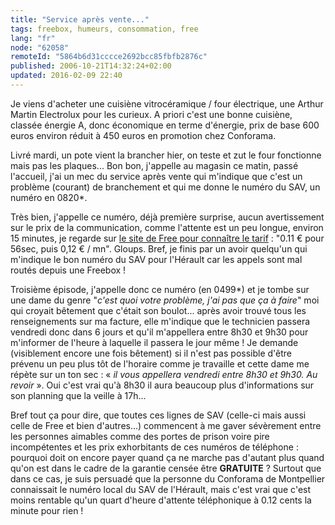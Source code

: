 ```yaml
---
title: "Service après vente..."
tags: freebox, humeurs, consommation, free
lang: "fr"
node: "62058"
remoteId: "5864b6d31cccce2692bcc85fbfb2876c"
published: 2006-10-21T14:32:24+02:00
updated: 2016-02-09 22:40
---
```

 
Je viens d'acheter une cuisiène vitrocéramique / four électrique, une Arthur
Martin Electrolux pour les curieux. A priori c'est une bonne cuisiène, classée
énergie A, donc économique en terme d'énergie, prix de base 600 euros environ
réduit à 450 euros en promotion chez Conforama.

Livré mardi, un pote vient la brancher hier, on teste et zut le four fonctionne
mais pas les plaques... Bon bon, j'appelle au magasin ce matin, passé l'accueil,
j'ai un mec du service après vente qui m'indique que c'est un problème (courant)
de branchement et qui me donne le numéro du SAV, un numéro en 0820\*.

 
Très bien, j'appelle ce numéro, déjà première surprise, aucun avertissement sur
le prix de la communication, comme l'attente est un peu longue, environ 15
minutes, je regarde sur [le site de Free pour connaître le
tarif](http://www.free.fr/freebox/telephone.html)&nbsp;: &quot;0.11 € pour 56sec,
puis 0,12 € / mn&quot;. Gloups. Bref, je finis par un avoir quelqu'un qui
m'indique le bon numéro du SAV pour l'Hérault car les appels sont mal routés
depuis une Freebox&nbsp;!

Troisième épisode, j'appelle donc ce numéro (en 0499\*) et je tombe sur une dame
du genre &quot;*c'est quoi votre problème, j'ai pas que ça à faire*&quot; moi
qui croyait bêtement que c'était son boulot... après avoir trouvé tous les
renseignements sur ma facture, elle m'indique que le technicien passera vendredi
donc dans 6 jours et qu'il m'appellera entre 8h30 et 9h30 pour m'informer de
l'heure à laquelle il passera le jour même&nbsp;! Je demande (visiblement encore
une fois bêtement) si il n'est pas possible d'être prévenu un peu plus tôt de
l'horaire comme je travaille et cette dame me répète sur un ton sec : «&nbsp;*il
vous appellera vendredi entre 8h30 et 9h30. Au revoir*&nbsp;». Oui c'est vrai
qu'à 8h30 il aura beaucoup plus d'informations sur son planning que la veille à
17h...

 
Bref tout ça pour dire, que toutes ces lignes de SAV (celle-ci mais aussi celle
de Free et bien d'autres...) commencent à me gaver sévèrement entre les
personnes aimables comme des portes de prison voire pire incompétentes et les
prix exhorbitants de ces numéros de téléphone&nbsp;: pourquoi doit on encore payer
quand ça ne marche pas d'autant plus quand qu'on est dans le cadre de la
garantie censée être **GRATUITE**&nbsp;? Surtout que dans ce cas, je suis persuadé
que la personne du Conforama de Montpellier connaissait le numéro local du SAV
de l'Hérault, mais c'est vrai que c'est moins rentable qu'un quart d'heure
d'attente téléphonique à 0.12 cents la minute pour rien&nbsp;!
